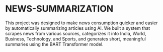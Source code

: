# NEWS-SUMMARIZATION
This project was designed to make news consumption quicker and easier by automatically summarizing articles using AI. We built a system that scrapes news from various sources, categorizes it into India, World, Business, Technology, and Sports, and generates short, meaningful summaries using the BART Transformer model. 
